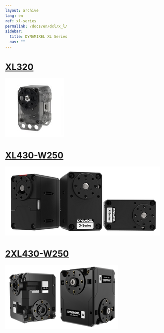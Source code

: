 ```yaml
---
layout: archive
lang: en
ref: xl-series
permalink: /docs/en/dxl/x_l/
sidebar:
  title: DYNAMIXEL XL Series
  nav: ""
---
```



# [XL320](xl320)

[![](/assets/images/dxl/x/xl320_product.jpg)](/docs/en/dxl/x/xl320/)

# [XL430-W250](#xl430-w250)

[![](/assets/images/dxl/x/xl430_product.png)](/docs/en/dxl/x/xl430-w250/)

# [2XL430-W250](#2xl430-w250)

[![](/assets/images/dxl/x/2xl/2xl430_product.png)](/docs/en/dxl/x/2xl430-w250/)
